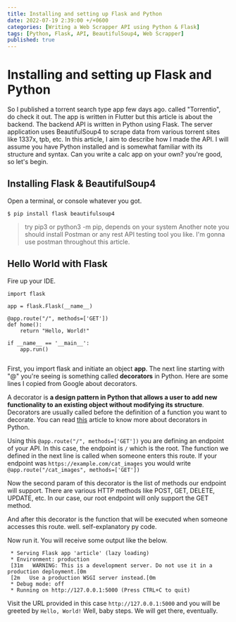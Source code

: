 ```yaml
---
title: Installing and setting up Flask and Python
date: 2022-07-19 2:39:00 +/+0600
categories: [Writing a Web Scrapper API using Python & Flask]
tags: [Python, Flask, API, BeautifulSoup4, Web Scrapper]
published: true
---
```


# Installing and setting up Flask and Python
So I published a torrent search type app few days ago. called "Torrentio", do check it out.
The app is written in Flutter but this article is about the backend. The backend API is written in Python using Flask.
The server application uses BeautifulSoup4 to scrape data from various torrent sites like 1337x, tpb, etc. In this article, I aim to describe how I made the API. I will assume you have Python installed and is somewhat familiar with its structure and syntax. Can you write a calc app on your own? you're good, so let's begin.

## Installing Flask & BeautifulSoup4
Open a terminal, or console whatever you got.
```
$ pip install flask beautifulsoup4
```
> try pip3 or python3 -m pip, depends on your system
> Another note you should install Postman or any rest API testing tool you like. I'm gonna use postman throughout this article.

## Hello World with Flask
Fire up your IDE.
```
import flask

app = flask.Flask(__name__)

@app.route("/", methods=['GET'])
def home():
    return "Hello, World!"

if __name__ == '__main__':
    app.run()


```
First, you import flask and initiate an object  **app**.
The next line starting with "@" you're seeing is something called **decorators** in Python. Here are some lines I copied from Google about decorators.

A decorator is **a design pattern in Python that allows a user to add new functionality to an existing object without modifying its structure**. Decorators are usually called before the definition of a function you want to decorate.
You can read [this](https://www.geeksforgeeks.org/decorators-in-python/) article to know more about decorators in Python.

Using this `@app.route("/", methods=['GET'])` you are defining an endpoint of your API. In this case, the endpoint is `/` which is the root. The function we defined in the next line is called when someone enters this route.
If your endpoint was `https://example.com/cat_images` you would
write `@app.route("/cat_images", methods=['GET'])`

Now the second param of this decorator is the list of methods our endpoint will support. There are various HTTP methods like POST, GET, DELETE, UPDATE, etc. In our case, our root endpoint will only support the GET method.

And after this decorator is the function that will be executed when someone accesses this route. well. self-explanatory py code.

Now run it.
You will receive some output like the below.
```
 * Serving Flask app 'article' (lazy loading)
 * Environment: production
 [31m   WARNING: This is a development server. Do not use it in a production deployment.[0m
 [2m   Use a production WSGI server instead.[0m
 * Debug mode: off
 * Running on http://127.0.0.1:5000 (Press CTRL+C to quit)
```

Visit the URL provided in this case `http://127.0.0.1:5000` and you will be greeted by `Hello, World!`
Well, baby steps. We will get there, eventually.